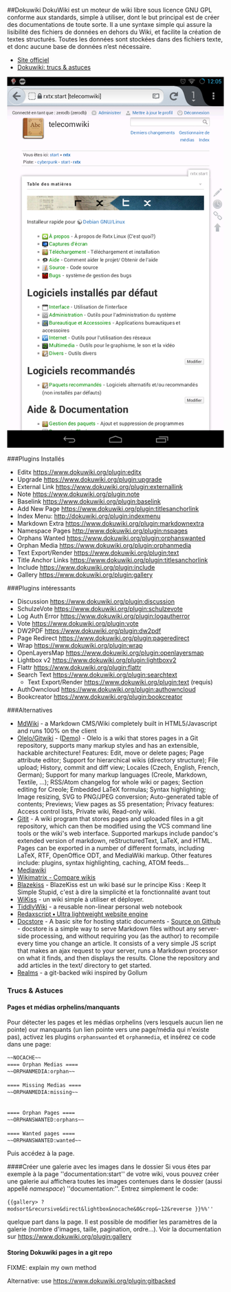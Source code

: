 ##Dokuwiki
DokuWiki est un moteur de wiki libre sous licence GNU GPL conforme aux standards, simple à utiliser, dont le but principal est de créer des documentations de toute sorte. Il a une syntaxe simple qui assure la lisibilité des fichiers de données en dehors du Wiki, et facilite la création de textes structurés. Toutes les données sont stockées dans des fichiers texte, et donc aucune base de données n’est nécessaire.

  * [Site officiel](http://www.splitbrain.org/projects/dokuwiki)
  * [Dokuwiki: trucs & astuces](Dokuwiki.md)


![](_media/dokuwiki-mobile.png)

###Plugins Installés
  * Editx https://www.dokuwiki.org/plugin:editx
  * Upgrade https://www.dokuwiki.org/plugin:upgrade
  * External Link https://www.dokuwiki.org/plugin:externallink
  * Note https://www.dokuwiki.org/plugin:note
  * Baselink https://www.dokuwiki.org/plugin:baselink
  * Add New Page https://www.dokuwiki.org/plugin:titlesanchorlink
  * Index Menu: http://dokuwiki.org/plugin:indexmenu
  * Markdown Extra https://www.dokuwiki.org/plugin:markdownextra
  * Namespace Pages http://www.dokuwiki.org/plugin:nspages
  * Orphans Wanted https://www.dokuwiki.org/plugin:orphanswanted
  * Orphan Media https://www.dokuwiki.org/plugin:orphanmedia
  * Text Export/Render https://www.dokuwiki.org/plugin:text
  * Title Anchor Links https://www.dokuwiki.org/plugin:titlesanchorlink
  * Include https://www.dokuwiki.org/plugin:include
  * Gallery https://www.dokuwiki.org/plugin:gallery


###Plugins intéressants
  * Discussion https://www.dokuwiki.org/plugin:discussion
  * SchulzeVote https://www.dokuwiki.org/plugin:schulzevote
  * Log Auth Error https://www.dokuwiki.org/plugin:logautherror
  * Vote https://www.dokuwiki.org/plugin:vote
  * DW2PDF https://www.dokuwiki.org/plugin:dw2pdf
  * Page Redirect https://www.dokuwiki.org/plugin:pageredirect
  * Wrap https://www.dokuwiki.org/plugin:wrap
  * OpenLayersMap https://www.dokuwiki.org/plugin:openlayersmap
  * Lightbox v2 https://www.dokuwiki.org/plugin:lightboxv2
  * Flattr https://www.dokuwiki.org/plugin:flattr
  * Search Text https://www.dokuwiki.org/plugin:searchtext
    * Text Export/Render https://www.dokuwiki.org/plugin:text (requis)
  * AuthOwncloud https://www.dokuwiki.org/plugin:authowncloud
  * Bookcreator https://www.dokuwiki.org/plugin:bookcreator


###Alternatives

  * [MdWiki](https://dynalon.github.io/mdwiki/#!index.md) - a Markdown CMS/Wiki completely built in HTML5/Javascript and runs 100% on the client
  * [Olelo/Gitwiki](https://github.com/minad/olelo) - ([Demo](http://www.gitwiki.org/)) - Olelo is a wiki that stores pages in a Git repository, supports many markup styles and has an extensible, hackable architecture! Features: Edit, move or delete pages; Page attribute editor; Support for hierarchical wikis (directory structure); File upload; History, commit and diff view; Locales (Czech, English, French, German); Support for many markup languages (Creole, Markdown, Textile, ...); RSS/Atom changelog for whole wiki or pages; Section editing for Creole; Embedded LaTeX formulas; Syntax highlighting; Image resizing, SVG to PNG/JPEG conversion; Auto-generated table of contents; Previews; View pages as S5 presentation; Privacy features: Access control lists, Private wiki, Read-only wiki.
  * [Gitit](https://github.com/jgm/gitit) - A wiki program that stores pages and uploaded files in a git repository, which can then be modified using the VCS command line tools or the wiki's web interface. Supported markups include pandoc's extended version of markdown, reStructuredText, LaTeX, and HTML. Pages can be exported in a number of different formats, including LaTeX, RTF, OpenOffice ODT, and MediaWiki markup. Other features include: plugins, syntax highlighting, caching, ATOM feeds...
  * [Mediawiki](https://www.mediawiki.org/wiki/MediaWiki)
  * [Wikimatrix - Compare wikis](http://www.wikimatrix.org/)
  * [Blazekiss](https://github.com/ldleman/blazekiss) - BlazeKiss est un wiki basé sur le principe Kiss : Keep It Simple Stupid, c'est à dire la simplicité et la fonctionnalité avant tout
  * [WiKiss](http://wikiss.tuxfamily.org/) - un wiki simple à utiliser et déployer.
  * [TiddlyWiki](http://tiddlywiki.com/) - a reusable non-linear personal web notebook
  * [Redaxscript • Ultra lightweight website engine](http://redaxscript.com/)
  * [Docstore](http://haldean.org/) - A basic site for hosting static documents - [Source on Github](https://github.com/haldean/docstore) - docstore is a simple way to serve Markdown files without any server-side processing, and without requiring you (as the author) to recompile every time you change an article. It consists of a very simple JS script that makes an ajax request to your server, runs a Markdown processor on what it finds, and then displays the results. Clone the repository and add articles in the text/ directory to get started.
  * [Realms](https://github.com/scragg0x/realms-wiki) - a git-backed wiki inspired by Gollum

 




### Trucs & Astuces
#### Pages et médias orphelins/manquants
Pour détecter les pages et les médias orphelins (vers lesquels aucun lien ne pointe)
our manquants (un lien pointe vers une page/média qui n'existe pas), activez
les plugins `orphanswanted` et `orphanmedia`, et insérez ce code dans une page:


```
~~NOCACHE~~
==== Orphan Medias ====
~~ORPHANMEDIA:orphan~~

==== Missing Medias ====
~~ORPHANMEDIA:missing~~


==== Orphan Pages ====
~~ORPHANSWANTED:orphans~~ 

==== Wanted pages ====
~~ORPHANSWANTED:wanted~~ 
```

Puis accédez à la page.

####Créer une galerie avec les images dans le dossier
Si vous êtes par exemple à la page ''documentation:start'' de votre wiki, vous pouvez créer une galerie aui affichera toutes les images contenues dans le dossier (aussi appellé *namespace*) ''documentation:''. Entrez simplement le code:

    {{gallery> ?modsort&recursive&direct&lightbox&nocache&0&crop&~12&reverse }}%%''

quelque part dans la page. Il est possible de modifier les paramètres de la galerie (nombre d'images, taille, pagination, ordre...). Voir la documentation sur https://www.dokuwiki.org/plugin:gallery


#### Storing Dokuwiki pages in a git repo
FIXME: explain my own method

Alternative: use https://www.dokuwiki.org/plugin:gitbacked
